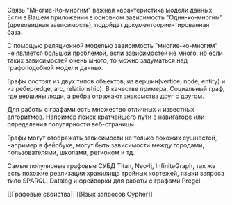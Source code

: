 Связь "Многие-Ко-многим" важная характеристика модели данных. Если в Вашем приложении в основном зависимость  "Один-ко-многим"(древовидная зависимость), подойдет документоориентированная база.

С помощью реляционной моделью зависимость "многие-ко-многим" не является большой проблемой, если зависимостей не много, но если таких зависимостей очень много, то можно задуматься над графоподобной модели данных.

Графы состоят из двух типов объектов, из вершин(vertice, node, entity) и из ребер(edge, arc, relationship). В качестве примера, Социальный граф, где вершины люди, а ребра отражают знакомства друг с другом.

Для работы с графами есть множество отличных и известных алгоритмов. Например поиск кратчайшего пути в навигаторе или определения популярности веб-страницы. 

Графы могут отображать зависимости не только похожих сущностей, например в фейсбуке, могут быть зависимости между городами, пользователями, школами, регионом и тд.

Самые популярные графовые СУБД  Titan, Neo4j, InfiniteGraph, так же есть похожие реализации хранилища тройных кортежей, языки запроса типо SPARQL, Datalog и фрейворки для работы с графами Pregel.

[[Графовые свойства]]
[[Язык запросов Cypher]]